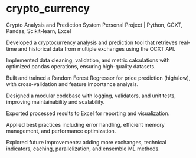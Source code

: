 # crypto_currency
Crypto Analysis and Prediction System
Personal Project | Python, CCXT, Pandas, Scikit-learn, Excel

Developed a cryptocurrency analysis and prediction tool that retrieves real-time and historical data from multiple exchanges using the CCXT API.

Implemented data cleaning, validation, and metric calculations with optimized pandas operations, ensuring high-quality datasets.

Built and trained a Random Forest Regressor for price prediction (high/low), with cross-validation and feature importance analysis.

Designed a modular codebase with logging, validators, and unit tests, improving maintainability and scalability.

Exported processed results to Excel for reporting and visualization.

Applied best practices including error handling, efficient memory management, and performance optimization.

Explored future improvements: adding more exchanges, technical indicators, caching, parallelization, and ensemble ML methods.
